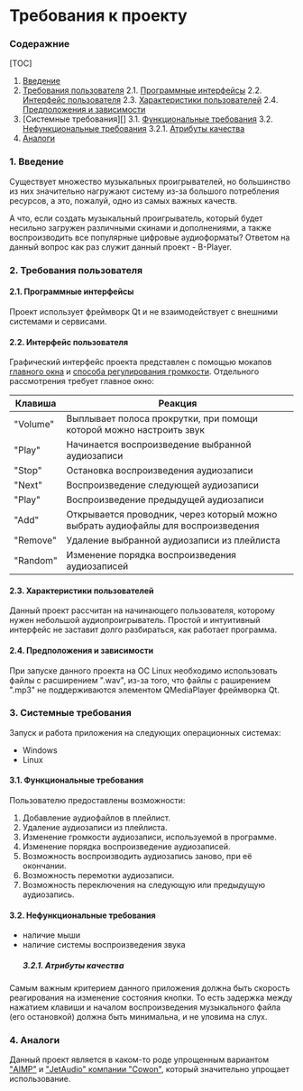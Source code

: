 # Требования к проекту
### Содеражние
[TOC]
1. [Введение](###введение)
2. [Требования пользователя](###требования-пользователя)
  2.1. [Программные интерфейсы](#####программные-интерфейсы)
  2.2. [Интерфейс пользователя](#####интерфейс-пользователя)
  2.3. [Характеристики пользователей](####характеристики-пользователей)
  2.4. [Предположения и зависимости](#####предположения-и-зависимости)
3. [Системные требования][]
  3.1. [Функциональные требования](####функциональные-требования)
  3.2. [Нефункциональные требования](#####нефункциональные-требования)
    3.2.1. [Атрибуты качества](######атрибуты-качества)
4. [Аналоги](###аналоги)

### 1. Введение
Существует множество музыкальных проигрывателей, но большинство  из них значительно нагружают систему из-за большого потребления ресурсов, а это, пожалуй, одно из самых важных качеств. 

А что, если создать музыкальный проигрыватель, который будет несильно загружен различными скинами и дополнениями, а также воспроизводить все популярные цифровые аудиоформаты? Ответом на данный вопрос как раз служит данный проект - B-Player.

### 2. Требования пользователя
#### 2.1. Программные интерфейсы
Проект использует фреймворк Qt и не взаимодействует с внешними системами и сервисами.
#### 2.2. Интерфейс пользователя
Графический интерфейс проекта представлен с помощью мокапов [главного окна](https://raw.githubusercontent.com/steppbol/B-Player/master/docs/Project%20Documentation/mockups/MainWindow.png) и [способа регулирования громкости](https://raw.githubusercontent.com/steppbol/B-Player/master/docs/Project%20Documentation/mockups/ShowVolume.png).
Отдельного рассмотрения требует главное окно:

Клавиша | Реакция
--- | ---
"Volume" | Выплывает полоса прокрутки, при помощи которой можно настроить звук
"Play" | Начинается воспроизведение выбранной аудиозаписи
"Stop" | Остановка воспроизведения аудиозаписи
"Next" | Воспроизведение следующей аудиозаписи
"Play" | Воспроизведение предыдущей аудиозаписи
"Add" | Открывается проводник, через который можно выбрать аудиофайлы для воспроизведения
"Remove" | Удаление выбранной аудиозаписи из плейлиста
"Random" | Изменение порядка воспроизведения аудиозаписей

#### 2.3. Характеристики пользователей
Данный проект рассчитан на начинающего пользователя, которому нужен небольшой аудиопроигрыватель. Простой и интуитивный интерфейс не заставит долго разбираться, как работает программа.
#### 2.4. Предположения и зависимости
При запуске данного проекта на ОС Linux необходимо использовать файлы с расширением ".wav", из-за того, что файлы с раширением ".mp3" не поддерживаются элементом QMediaPlayer фреймворка Qt.
### 3. Системные требования
Запуск и работа приложения на следующих операционных системах:
* Windows
* Linux
#### 3.1. Функциональные требования
Пользователю предоставлены возможности:
  1. Добавление аудиофайлов в плейлист.
  2. Удаление аудиозаписи из плейлиста.
  3. Изменение громкости аудиозаписи, используемой в программе.
  4. Изменение порядка воспроизведение аудиозаписей.
  5. Возможность воспроизводить аудиозапись заново, при её окончании.
  6. Возможность перемотки аудиозаписи.
  7. Возможность переключения на следующую или предыдущую аудиозапись.
#### 3.2. Нефункциональные требования
* наличие мыши
* наличие системы воспроизведения звука
   ##### 3.2.1. Атрибуты качества
Самым важным критерием данного приложения должна быть скорость реагирования на изменение состояния кнопки. То есть задержка между нажатием клавиши и началом воспроизведения музыкального файла (его остановкой) должна быть минимальна, и не уловима на слух.
### 4. Аналоги
Данный проект является в каком-то роде упрощенным вариантом ["AIMP"](http://www.aimp.ru/) и ["JetAudio" компании "Cowon"](http://www.jetaudio.com/), который значительно упрощает использование.
